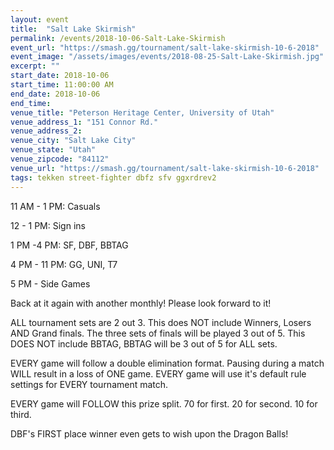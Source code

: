 ```yaml
---
layout: event
title:  "Salt Lake Skirmish"
permalink: /events/2018-10-06-Salt-Lake-Skirmish
event_url: "https://smash.gg/tournament/salt-lake-skirmish-10-6-2018"
event_image: "/assets/images/events/2018-08-25-Salt-Lake-Skirmish.jpg"
excerpt: ""
start_date: 2018-10-06
start_time: 11:00:00 AM
end_date: 2018-10-06
end_time: 
venue_title: "Peterson Heritage Center, University of Utah"
venue_address_1: "151 Connor Rd."
venue_address_2:
venue_city: "Salt Lake City"
venue_state: "Utah"
venue_zipcode: "84112"
venue_url: "https://smash.gg/tournament/salt-lake-skirmish-10-6-2018"
tags: tekken street-fighter dbfz sfv ggxrdrev2
---
```


11 AM - 1 PM: Casuals

12 - 1 PM: Sign ins

1 PM -4 PM: SF, DBF, BBTAG

4 PM - 11 PM: GG, UNI, T7

5 PM - Side Games

Back at it again with another monthly! Please look forward to it!

ALL tournament sets are 2 out 3. This does NOT include Winners, Losers AND Grand finals. The three sets of finals will be played 3 out of 5. This DOES NOT include BBTAG, BBTAG will be 3 out of 5 for ALL sets.

EVERY game will follow a double elimination format. Pausing during a match WILL result in a loss of ONE game. EVERY game will use it's default rule settings for EVERY tournament match.

EVERY game will FOLLOW this prize split. 70 for first. 20 for second. 10 for third.

DBF's FIRST place winner even gets to wish upon the Dragon Balls!